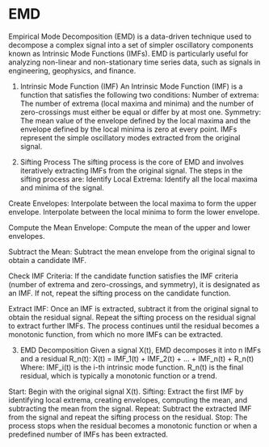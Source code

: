 # EMD


Empirical Mode Decomposition (EMD) is a data-driven technique used to decompose a complex signal into a set of simpler oscillatory components known as Intrinsic Mode Functions (IMFs). EMD is particularly useful for analyzing non-linear and non-stationary time series data, such as signals in engineering, geophysics, and finance.


1. Intrinsic Mode Function (IMF)
An Intrinsic Mode Function (IMF) is a function that satisfies the following two conditions:
Number of extrema: The number of extrema (local maxima and minima) and the number of zero-crossings must either be equal or differ by at most one.
Symmetry: The mean value of the envelope defined by the local maxima and the envelope defined by the local minima is zero at every point.
IMFs represent the simple oscillatory modes extracted from the original signal.

2. Sifting Process
The sifting process is the core of EMD and involves iteratively extracting IMFs from the original signal. The steps in the sifting process are:
Identify Local Extrema: Identify all the local maxima and minima of the signal.

Create Envelopes:
Interpolate between the local maxima to form the upper envelope.
Interpolate between the local minima to form the lower envelope.

Compute the Mean Envelope:
Compute the mean of the upper and lower envelopes.

Subtract the Mean:
Subtract the mean envelope from the original signal to obtain a candidate IMF.

Check IMF Criteria:
If the candidate function satisfies the IMF criteria (number of extrema and zero-crossings, and symmetry), it is designated as an IMF.
If not, repeat the sifting process on the candidate function.

Extract IMF:
Once an IMF is extracted, subtract it from the original signal to obtain the residual signal.
Repeat the sifting process on the residual signal to extract further IMFs.
The process continues until the residual becomes a monotonic function, from which no more IMFs can be extracted.

3. EMD Decomposition
Given a signal X(t), EMD decomposes it into n IMFs and a residual R_n(t):
X(t) = IMF_1(t) + IMF_2(t) + ... + IMF_n(t) + R_n(t)
Where:
IMF_i(t) is the i-th intrinsic mode function.
R_n(t) is the final residual, which is typically a monotonic function or a trend.



Start: Begin with the original signal X(t).
Sifting: Extract the first IMF by identifying local extrema, creating envelopes, computing the mean, and subtracting the mean from the signal.
Repeat: Subtract the extracted IMF from the signal and repeat the sifting process on the residual.
Stop: The process stops when the residual becomes a monotonic function or when a predefined number of IMFs has been extracted.
